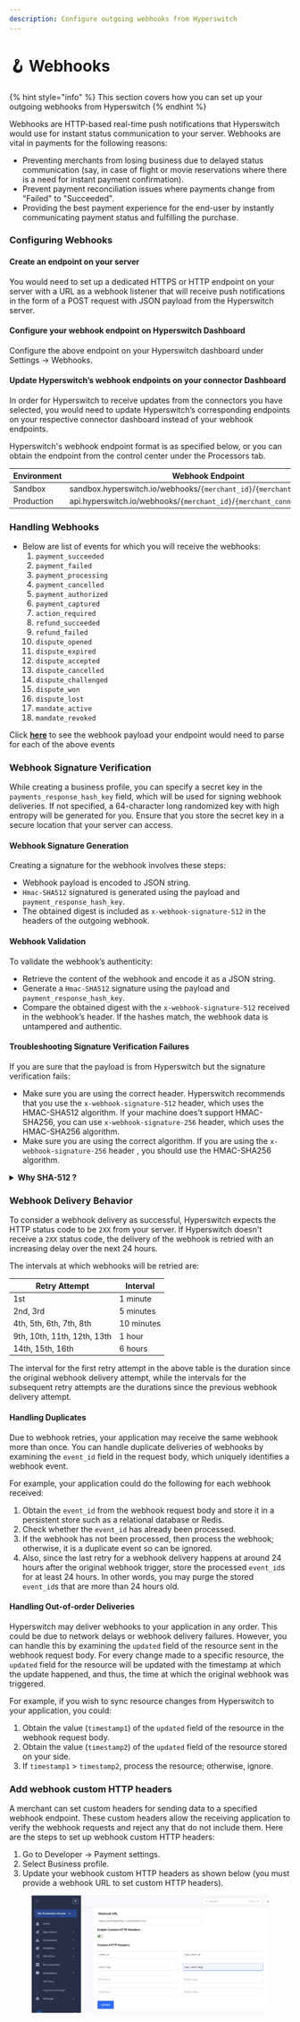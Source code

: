 ```yaml
---
description: Configure outgoing webhooks from Hyperswitch
---
```


# 🪝 Webhooks

{% hint style="info" %}
This section covers how you can set up your outgoing webhooks from Hyperswitch
{% endhint %}

Webhooks are HTTP-based real-time push notifications that Hyperswitch would use for instant status communication to your server. Webhooks are vital in payments for the following reasons:

* Preventing merchants from losing business due to delayed status communication (say, in case of flight or movie reservations where there is a need for instant payment confirmation).
* Prevent payment reconciliation issues where payments change from "Failed" to "Succeeded".
* Providing the best payment experience for the end-user by instantly communicating payment status and fulfilling the purchase.

### Configuring Webhooks

#### Create an endpoint on your server

You would need to set up a dedicated HTTPS or HTTP endpoint on your server with a URL as a webhook listener that will receive push notifications in the form of a POST request with JSON payload from the Hyperswitch server.

#### Configure your webhook endpoint on Hyperswitch Dashboard

Configure the above endpoint on your Hyperswitch dashboard under Settings -> Webhooks.

#### Update Hyperswitch’s webhook endpoints on your connector Dashboard

In order for Hyperswitch to receive updates from the connectors you have selected, you would need to update Hyperswitch’s corresponding endpoints on your respective connector dashboard instead of your webhook endpoints.

Hyperswitch's webhook endpoint format is as specified below, or you can obtain the endpoint from the control center under the Processors tab.

| Environment | Webhook Endpoint                                                          |
| ----------- | ------------------------------------------------------------------------- |
| Sandbox     | sandbox.hyperswitch.io/webhooks/`{merchant_id}`/`{merchant_connector_id}` |
| Production  | api.hyperswitch.io/webhooks/`{merchant_id}`/`{merchant_connector_id}`     |

### Handling Webhooks

* Below are list of events for which you will receive the webhooks:
  1. `payment_succeeded`
  2. `payment_failed`
  3. `payment_processing`
  4. `payment_cancelled`
  5. `payment_authorized`
  6. `payment_captured`
  7. `action_required`
  8. `refund_succeeded`
  9. `refund_failed`
  10. `dispute_opened`
  11. `dispute_expired`
  12. `dispute_accepted`
  13. `dispute_cancelled`
  14. `dispute_challenged`
  15. `dispute_won`
  16. `dispute_lost`
  17. `mandate_active`
  18. `mandate_revoked`

Click [**here**](https://api-reference.hyperswitch.io/api-reference/schemas/outgoing--webhook) to see the webhook payload your endpoint would need to parse for each of the above events

### Webhook Signature Verification

While creating a business profile, you can specify a secret key in the `payments_response_hash_key` field, which will be used for signing webhook deliveries. If not specified, a 64-character long randomized key with high entropy will be generated for you. Ensure that you store the secret key in a secure location that your server can access.

#### Webhook Signature Generation

Creating a signature for the webhook involves these steps:

* Webhook payload is encoded to JSON string.
* `Hmac-SHA512` signatured is generated using the payload and `payment_response_hash_key`.
* The obtained digest is included as `x-webhook-signature-512` in the headers of the outgoing webhook.

#### Webhook Validation

To validate the webhook’s authenticity:

* Retrieve the content of the webhook and encode it as a JSON string.
* Generate a  `Hmac-SHA512` signature using the payload and `payment_response_hash_key`.
* Compare the obtained digest with the `x-webhook-signature-512` received in the webhook’s header. If the hashes match, the webhook data is untampered and authentic.

#### Troubleshooting Signature Verification Failures

If you are sure that the payload is from Hyperswitch but the signature verification fails:

* Make sure you are using the correct header. Hyperswitch recommends that you use the `x-webhook-signature-512` header, which uses the HMAC-SHA512 algorithm. If your machine does't support HMAC-SHA256,  you can use `x-webhook-signature-256` header, which uses the HMAC-SHA256 algorithm.
* Make sure you are using the correct algorithm. If you are using the `x-webhook-signature-256` header , you should use the HMAC-SHA256 algorithm.

<details>

<summary><strong>Why SHA-512 ?</strong></summary>

SHA-512 is a robust cryptographic hash function designed for security. It generates a fixed-size 512-bit (64-byte) output, making it suitable for tasks such as creating digital signatures, password hashing, and ensuring data integrity.

</details>

### Webhook Delivery Behavior

To consider a webhook delivery as successful, Hyperswitch expects the HTTP status code to be `2XX` from your server.
If Hyperswitch doesn't receive a `2XX` status code, the delivery of the webhook is retried with an increasing delay over the next 24 hours.

The intervals at which webhooks will be retried are:

| Retry Attempt               | Interval    |
| --------------------------- | ----------- |
| 1st                         |  1 minute   |
| 2nd, 3rd                    |  5 minutes  |
| 4th, 5th, 6th, 7th, 8th     | 10 minutes  |
| 9th, 10th, 11th, 12th, 13th |  1 hour     |
| 14th, 15th, 16th            |  6 hours    |

The interval for the first retry attempt in the above table is the duration since the original webhook delivery attempt, while the intervals for the subsequent retry attempts are the durations since the previous webhook delivery attempt.

#### Handling Duplicates

Due to webhook retries, your application may receive the same webhook more than once.
You can handle duplicate deliveries of webhooks by examining the `event_id` field in the request body, which uniquely identifies a webhook event.

For example, your application could do the following for each webhook received:

1. Obtain the `event_id` from the webhook request body and store it in a persistent store such as a relational database or Redis.
2. Check whether the `event_id` has already been processed.
3. If the webhook has not been processed, then process the webhook; otherwise, it is a duplicate event so can be ignored.
4. Also, since the last retry for a webhook delivery happens at around 24 hours after the original webhook trigger, store the processed `event_id`s for at least 24 hours. In other words, you may purge the stored `event_id`s that are more than 24 hours old.

#### Handling Out-of-order Deliveries

Hyperswitch may deliver webhooks to your application in any order.
This could be due to network delays or webhook delivery failures.
However, you can handle this by examining the `updated` field of the resource sent in the webhook request body.
For every change made to a specific resource, the `updated` field for the resource will be updated with the timestamp at which the update happened, and thus, the time at which the original webhook was triggered.

For example, if you wish to sync resource changes from Hyperswitch to your application, you could:

1. Obtain the value (`timestamp1`) of the `updated` field of the resource in the webhook request body.
2. Obtain the value (`timestamp2`) of the `updated` field of the resource stored on your side.
3. If `timestamp1` > `timestamp2`, process the resource; otherwise, ignore.

### Add webhook custom HTTP headers

A merchant can set custom headers for sending data to a specified webhook endpoint. These custom headers allow the receiving application to verify the webhook requests and reject any that do not include them. Here are the steps to set up webhook custom HTTP headers:

1. Go to Developer -> Payment settings.
2. Select Business profile.
3. Update your webhook custom HTTP headers as shown below (you must provide a webhook URL to set custom HTTP headers).

<figure><img src="../.gitbook/assets/Webhook-custom-HTTP-headers.png" alt=""><figcaption></figcaption></figure>
